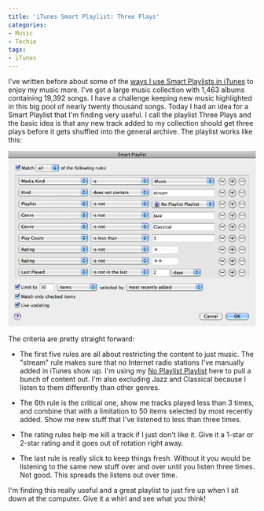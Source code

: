 ```yaml
---
title: 'iTunes Smart Playlist: Three Plays'
categories:
- Music
- Techie
tags:
- iTunes
---
```


I've written before about some of the [ways I use Smart Playlists in iTunes](http://thingelstad.com/s/tag/smart-playlist/img) to enjoy my music more. I've got a  large music collection with 1,463 albums containing 19,392 songs. I have a challenge keeping new music highlighted in this big pool of nearly twenty thousand songs. Today I had an idea for a Smart Playlist that I'm finding very useful.
I call the playlist Three Plays and the basic idea is that any new track added to my collection should get three plays before it gets shuffled into the general archive. The playlist works like this:

[![Three Plays Smart Playlist](/assets/posts/2009/Three-Plays-Smart-Playlist.png)](/assets/posts/2009/Three-Plays-Smart-Playlist-Large.png)

The criteria are pretty straight forward:



  * The first five rules are all about restricting the content to just music. The "stream" rule makes sure that no Internet radio stations I've manually added in iTunes show up. I'm using my [No Playlist Playlist](/thingelstad/itunes-tip-using-a-no-playlist-playlist) here to pull a bunch of content out. I'm also excluding Jazz and Classical because I listen to them differently than other genres.


  * The 6th rule is the critical one, show me tracks played less than 3 times, and combine that with a limitation to 50 items selected by most recently added. Show me new stuff that I've listened to less than three times.


  * The rating rules help me kill a track if I just don't like it. Give it a 1-star or 2-star rating and it goes out of rotation right away.


  * The last rule is really slick to keep things fresh. Without it you would be listening to the same new stuff over and over until you listen three times. Not good. This spreads the listens out over time.

I'm finding this really useful and a great playlist to just fire up when I sit down at the computer. Give it a whirl and see what you think!
